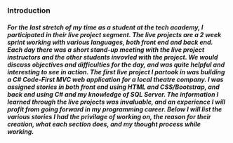 <h3> Introduction</h3>
<h5>For the last stretch of my time as a student at the tech academy, I participated in their live project segment. The live projects are a 2 week sprint working with various languages, both front end and back end. Each day there was a short stand-up meeting with the live project instructors and the other students invovled with the project. We would discuss objectives and difficulties for the day, and was quite helpful and interesting to see in action. The first live project I partook in was building a C# Code-First MVC web application for a local theatre company. I was assigned stories in both front end using HTML and CSS/Bootstrap, and back end using C# and my knowledge of SQL Server.  The information I learned through the live projects was invaluable, and an experience I will profit from going forward in my programming career. Below I will list the various stories I had the privilage of working on, the reason for their creation, what each section does, and my thought process while working. <h5>
